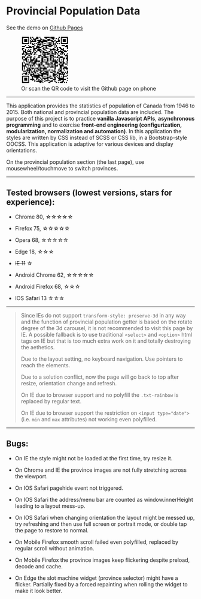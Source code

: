 # Provincial Population Data

See the demo on [Github Pages](https://legenddaniel.github.io/provincial-population-canada/)

<figure>
    <img src="qr-page.png" alt="QR-code for mobile visit">
    <figcaption>Or scan the QR code to visit the Github page on phone</figcaption>
</figure>

<hr>

This application provides the statistics of population of Canada from 1946 to 2015. Both national and provincial population data are included. The purpose of this project is to practice <strong>vanilla Javascript APIs</strong>, <strong>asynchronous programming</strong> and to exercise <strong>front-end engineering (configurization, modularization, normalization and automation)</strong>. In this application the styles are written by CSS instead of SCSS or CSS lib, in a Bootstrap-style OOCSS. This application is adaptive for various devices and display orientations.

On the provincial population section (the last page), use mousewheel/touchmove to switch provinces.

---

## Tested browsers (lowest versions, stars for experience):

- Chrome 80, ☆☆☆☆☆

- Firefox 75, ☆☆☆☆☆

- Opera 68, ☆☆☆☆☆

- Edge 18, ☆☆☆

- ~~IE 11~~ ☆

- Android Chrome 62, ☆☆☆☆☆

- Android Firefox 68, ☆☆☆

- IOS Safari 13 ☆☆☆

---

<blockquote>

Since IEs do not support `transform-style: preserve-3d` in any way and the function of provincial population getter is based on the rotate degree of the 3d carousel, it is not recommended to visit this page by IE. A possible fallback is to use traditional `<select>` and `<option>` html tags on IE but that is too much extra work on it and totally destroying the aethetics.

Due to the layout setting, no keyboard navigation. Use pointers to reach the elements.

Due to a solution conflict, now the page will go back to top after resize, orientation change and refresh.

On IE due to browser support and no polyfill the `.txt-rainbow` is replaced by regular text.

On IE due to browser support the restriction on `<input type="date">` (i.e. `min` and `max` attributes) not working even polyfilled.

</blockquote>

---

## Bugs:

- On IE the style might not be loaded at the first time, try resize it.

- On Chrome and IE the province images are not fully stretching across the viewport.

- On IOS Safari pagehide event not triggered.

- On IOS Safari the address/menu bar are counted as window.innerHeight leading to a layout mess-up.

- On IOS Safari when changing orientation the layout might be messed up, try refreshing and then use full screen or portrait mode, or double tap the page to restore to normal.

- On Mobile Firefox smooth scroll failed even polyfilled, replaced by regular scroll without animation.
    
- On Mobile Firefox the province images keep flickering despite preload, decode and cache.

- On Edge the slot machine widget (province selector) might have a flicker. Partially fixed by a forced repainting when rolling the widget to make it look better.
